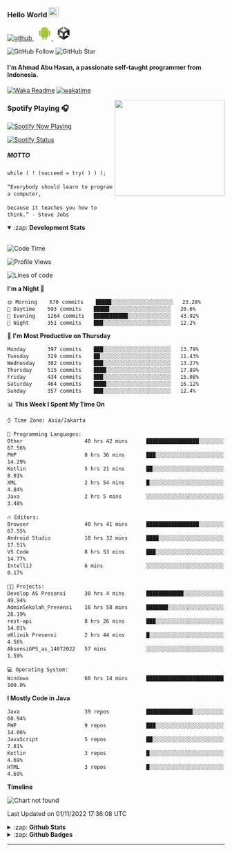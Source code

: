 ### Hello World <img src="https://github.com/eby8zevin/eby8zevin/blob/main/assets/Hi.gif"  width="23" height="23">

<p align="left">
  <a href="https://github.com/eby8zevin" target="_blank">
    <img src="https://github.com/eby8zevin/eby8zevin/blob/main/assets/GitHub.png" alt="github" width="33" height="33"/>
  </a>
  &nbsp;
  <a href="https://github.com/eby8zevin/QRBarcode" target="_blank">
    <img src="https://raw.githubusercontent.com/devicons/devicon/master/icons/android/android-plain.svg" alt="android" width="33" height="33"/>
  </a>
  &nbsp;
  <a href="https://github.com/eby8zevin/unity-ARMarker" target="_blank">
    <img src="https://raw.githubusercontent.com/devicons/devicon/master/icons/unity/unity-original.svg" alt="unity" width="33" height="33"/>
  </a>
</p>

![GitHub Follow](https://img.shields.io/github/followers/eby8zevin.svg?style=social&label=Follow)
![GitHub Star](https://img.shields.io/github/stars/eby8zevin?affiliations=OWNER%2CCOLLABORATOR&style=social&label=Star)

#### I'm Ahmad Abu Hasan, a passionate self-taught programmer from Indonesia.

[![Waka Readme](https://github.com/eby8zevin/eby8zevin/actions/workflows/anmol098.yml/badge.svg)](https://github.com/eby8zevin/eby8zevin/actions/workflows/anmol098.yml)
[![wakatime](https://wakatime.com/badge/user/bbcd646f-1daf-4865-a20e-46d4c803e6f8.svg)](https://wakatime.com/@bbcd646f-1daf-4865-a20e-46d4c803e6f8)

<img src="https://github.com/eby8zevin/eby8zevin/blob/main/assets/Octocat.png" width="255" height="222" align='right'>

### Spotify Playing 🎧

[<img src="https://spotify-now-playing-ahmadabuhasan.vercel.app/api/spotify-playing" alt="Spotify Now Playing" width="350" />](https://open.spotify.com/user/gr3y7pr12w9ol2dy2ccdb10e7)

[<img src="https://readme-spotify-status-ahmadabuhasan.vercel.app/api/run-spotify-status" alt="Spotify Status" width="350" />](https://open.spotify.com/user/gr3y7pr12w9ol2dy2ccdb10e7)

##### MOTTO

```
while ( ! (succeed = try( ) ) );

“Everybody should learn to program a computer,

because it teaches you how to think.” - Steve Jobs
```

<details open>
  <summary> :zap: <b>Development Stats</b> </summary>
<br/>

<!--START_SECTION:waka-->
![Code Time](http://img.shields.io/badge/Code%20Time-1%2C827%20hrs%2015%20mins-blue)

![Profile Views](http://img.shields.io/badge/Profile%20Views-0-blue)

![Lines of code](https://img.shields.io/badge/From%20Hello%20World%20I%27ve%20Written-245%20Thousand%20lines%20of%20code-blue)

**I'm a Night 🦉** 

```text
🌞 Morning    670 commits    █████░░░░░░░░░░░░░░░░░░░░   23.28% 
🌆 Daytime    593 commits    █████░░░░░░░░░░░░░░░░░░░░   20.6% 
🌃 Evening    1264 commits   ███████████░░░░░░░░░░░░░░   43.92% 
🌙 Night      351 commits    ███░░░░░░░░░░░░░░░░░░░░░░   12.2%

```
📅 **I'm Most Productive on Thursday** 

```text
Monday       397 commits    ███░░░░░░░░░░░░░░░░░░░░░░   13.79% 
Tuesday      329 commits    ██░░░░░░░░░░░░░░░░░░░░░░░   11.43% 
Wednesday    382 commits    ███░░░░░░░░░░░░░░░░░░░░░░   13.27% 
Thursday     515 commits    ████░░░░░░░░░░░░░░░░░░░░░   17.89% 
Friday       434 commits    ███░░░░░░░░░░░░░░░░░░░░░░   15.08% 
Saturday     464 commits    ████░░░░░░░░░░░░░░░░░░░░░   16.12% 
Sunday       357 commits    ███░░░░░░░░░░░░░░░░░░░░░░   12.4%

```


📊 **This Week I Spent My Time On** 

```text
⌚︎ Time Zone: Asia/Jakarta

💬 Programming Languages: 
Other                    40 hrs 42 mins      █████████████████░░░░░░░░   67.56% 
PHP                      8 hrs 36 mins       ███░░░░░░░░░░░░░░░░░░░░░░   14.29% 
Kotlin                   5 hrs 21 mins       ██░░░░░░░░░░░░░░░░░░░░░░░   8.91% 
XML                      2 hrs 54 mins       █░░░░░░░░░░░░░░░░░░░░░░░░   4.84% 
Java                     2 hrs 5 mins        ░░░░░░░░░░░░░░░░░░░░░░░░░   3.48%

🔥 Editors: 
Browser                  40 hrs 41 mins      █████████████████░░░░░░░░   67.55% 
Android Studio           10 hrs 32 mins      ████░░░░░░░░░░░░░░░░░░░░░   17.51% 
VS Code                  8 hrs 53 mins       ███░░░░░░░░░░░░░░░░░░░░░░   14.77% 
IntelliJ                 6 mins              ░░░░░░░░░░░░░░░░░░░░░░░░░   0.17%

🐱‍💻 Projects: 
Develop AS Presensi      30 hrs 4 mins       ████████████░░░░░░░░░░░░░   49.94% 
AdminSekolah_Presensi    16 hrs 58 mins      ███████░░░░░░░░░░░░░░░░░░   28.19% 
rest-api                 8 hrs 26 mins       ███░░░░░░░░░░░░░░░░░░░░░░   14.01% 
eKlinik Presensi         2 hrs 44 mins       █░░░░░░░░░░░░░░░░░░░░░░░░   4.56% 
AbsensiGPS_as_14072022   57 mins             ░░░░░░░░░░░░░░░░░░░░░░░░░   1.59%

💻 Operating System: 
Windows                  60 hrs 14 mins      █████████████████████████   100.0%

```

**I Mostly Code in Java** 

```text
Java                     39 repos            ███████████████░░░░░░░░░░   60.94% 
PHP                      9 repos             ███░░░░░░░░░░░░░░░░░░░░░░   14.06% 
JavaScript               5 repos             ██░░░░░░░░░░░░░░░░░░░░░░░   7.81% 
Kotlin                   3 repos             █░░░░░░░░░░░░░░░░░░░░░░░░   4.69% 
HTML                     3 repos             █░░░░░░░░░░░░░░░░░░░░░░░░   4.69%

```


**Timeline**

![Chart not found](https://raw.githubusercontent.com/eby8zevin/eby8zevin/main/charts/bar_graph.png) 


 Last Updated on 01/11/2022 17:36:08 UTC
<!--END_SECTION:waka-->

</details>

<details>
  <summary> :zap: <b>Github Stats</b> </summary>
<p align="center">:heart:</p>
<p align="center"><a href="https://github.com/eby8zevin">
  <img src="https://github-readme-stats.vercel.app/api?username=eby8zevin&show_icons=true&theme=dark&line_height=20">
  <img src="https://github-readme-stats.vercel.app/api/top-langs/?username=eby8zevin&layout=compact&theme=dark">
</a></p>
<p align="center">
  <a href="https://github.com/eby8zevin">
    <img src="https://github-readme-streak-stats.herokuapp.com/?user=eby8zevin&theme=dark"/>
  </a>
</p>
</details>

<details>
  <summary> :zap: <b>Github Badges</b> </summary>
  <br>
  <a href='https://archiveprogram.github.com/'><img src='https://raw.githubusercontent.com/acervenky/animated-github-badges/master/assets/acbadge.gif' width='40' height='40'></a> 
  <a href='https://docs.github.com/en/developers'><img src='https://raw.githubusercontent.com/acervenky/animated-github-badges/master/assets/devbadge.gif' width='40' height='40'></a> 
  <a href='https://github.com/pricing'><img src='https://raw.githubusercontent.com/acervenky/animated-github-badges/master/assets/pro.gif' width='40' height='40'></a> 
  <a href='https://stars.github.com/'><img src='https://raw.githubusercontent.com/acervenky/animated-github-badges/master/assets/starbadge.gif' width='35' height='35'></a> 
  <a href='https://docs.github.com/en/github/supporting-the-open-source-community-with-github-sponsors'><img src='https://raw.githubusercontent.com/acervenky/animated-github-badges/master/assets/sponsorbadge.gif' width='35' height='35'></a>
</details>

---
